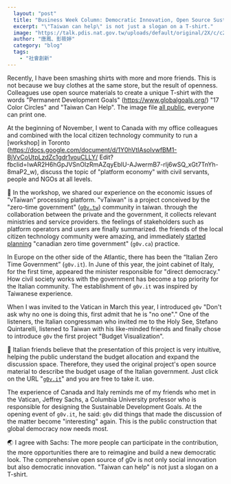 ```yaml
---
  layout: "post"
  title: "Business Week Column: Democratic Innovation, Open Source Sustainability"
  excerpt: "\"Taiwan can help\" is not just a slogan on a T-shirt."
  image: "https://talk.pdis.nat.gov.tw/uploads/default/original/2X/c/c2fc370f07085dd84216a64f6fc6f7aa11d19dd5.JPG"
  author: "唐鳳、彭筱婷"
  category: "blog"
  tags: 
    - "社會創新"
---
```



 Recently, I have been smashing shirts with more and more friends. This is not because we buy clothes at the same store, but the result of openness. Colleagues use open source materials to create a unique T-shirt with the words "Permanent Development Goals" (https://www.globalgoals.org/) "17 Color Circles" and "Taiwan Can Help". The image file [all public](https://pdis.github.io/taiwan-can-help/), everyone can print one. 

 At the beginning of November, I went to Canada with my office colleagues and combined with the local citizen technology community to run a [workshop] in Toronto (https://docs.google.com/document/d/1Y0hVtIAsoIvwfBM1-BjVvCoUtpLzdZc1gdr1vouCLLY/ Edit?fbclid=IwAR2H6hGpJVSnOIzRmAZqyEblU-AJwermB7-rIj6wSQ_xGt7TnYh-8maP2_w), discuss the topic of "platform economy" with civil servants, people and NGOs at all levels. 

🍁 In the workshop, we shared our experience on the economic issues of “vTaiwan” processing platform. "vTaiwan" is a project conceived by the "zero-time government" ([`g0v.tw`](https://g0v.tw/)) community in taiwan. through the collaboration between the private and the government, it collects relevant ministries and service providers. the feelings of stakeholders such as platform operators and users are finally summarized. the friends of the local citizen technology community were amazing, and immediately [started planning](https://twitter.com/alexbenay/status/1061956425306513408) "canadian zero time government" (`g0v.ca`) practice. 

 In Europe on the other side of the Atlantic, there has been the “Italian Zero Time Government” (`g0v.it`). In June of this year, the joint cabinet of Italy, for the first time, appeared the minister responsible for "direct democracy." How civil society works with the government has become a top priority for the Italian community. The establishment of `g0v.it` was inspired by Taiwanese experience. 

 When I was invited to the Vatican in March this year, I introduced `g0v` "Don't ask why no one is doing this, first admit that he is "no one"." One of the listeners, the Italian congressman who invited me to the Holy See, Stefano Quintarelli, listened to Taiwan with his like-minded friends and finally chose to introduce `g0v` the first project "Budget Visualization". 

🔄 Italian friends believe that the presentation of this project is very intuitive, helping the public understand the budget allocation and expand the discussion space. Therefore, they used the original project's open source material to describe the budget usage of the Italian government. Just click on the URL "[`g0v.it`](https://budget.g0v.it/)" and you are free to take it. use. 

The experience of Canada and Italy reminds me of my friends who met in the Vatican, Jeffrey Sachs, a Columbia University professor who is responsible for designing the Sustainable Development Goals. At the opening event of `g0v.it`, he said: `g0v` did things that made the discussion of the matter become "interesting" again. This is the public construction that global democracy now needs most. 

🌏 I agree with Sachs: The more people can participate in the contribution, the more opportunities there are to reimagine and build a new democratic look. The comprehensive open source of g0v is not only social innovation but also democratic innovation. "Taiwan can help" is not just a slogan on a T-shirt. 

